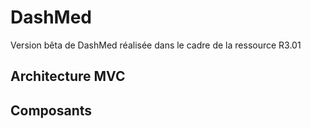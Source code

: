 # DashMed

Version bêta de DashMed réalisée dans le cadre de la ressource R3.01

## Architecture MVC

## Composants

